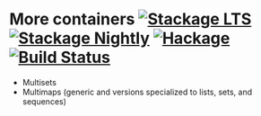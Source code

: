 # More containers [![Stackage LTS](https://stackage.org/package/more-containers/badge/lts)](https://stackage.org/lts/package/more-containers) [![Stackage Nightly](https://stackage.org/package/more-containers/badge/nightly)](https://stackage.org/nightly/package/more-containers) [![Hackage](https://img.shields.io/hackage/v/more-containers.svg)](https://hackage.haskell.org/package/more-containers) [![Build Status](https://travis-ci.org/mtth/more-containers.svg?branch=master)](https://travis-ci.org/mtth/more-containers)

+ Multisets
+ Multimaps (generic and versions specialized to lists, sets, and sequences)

